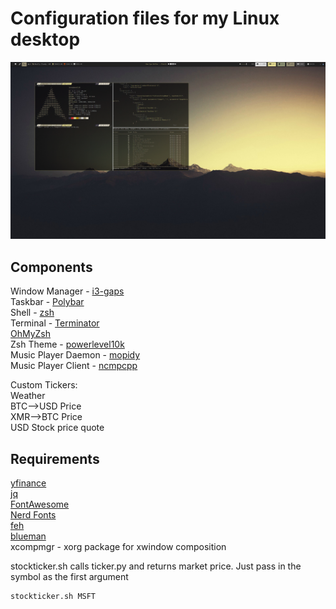 # Configuration files for my Linux desktop

![screenshot](assets/2021-12-02.png)

## Components

Window Manager - [i3-gaps](https://i3wm.org/)  
Taskbar - [Polybar](https://github.com/polybar/polybar)  
Shell - [zsh](https://zsh.sourceforge.io/)  
Terminal - [Terminator](https://terminator-gtk3.readthedocs.io/en/latest/preferences.html)  
[OhMyZsh](https://ohmyz.sh/)  
Zsh Theme - [powerlevel10k](https://github.com/romkatv/powerlevel10k)  
Music Player Daemon - [mopidy](https://mopidy.com/)  
Music Player Client - [ncmpcpp](https://github.com/ncmpcpp/ncmpcpp)

Custom Tickers:  
Weather  
BTC-->USD Price  
XMR-->BTC Price  
USD Stock price quote

## Requirements

[yfinance](https://pypi.org/project/yfinance/)  
[jq](https://stedolan.github.io/jq/)  
[FontAwesome](https://fontawesome.com/)  
[Nerd Fonts](https://github.com/ryanoasis/nerd-fonts)  
[feh](https://feh.finalrewind.org/)  
[blueman](https://github.com/blueman-project/blueman)  
xcompmgr - xorg package for xwindow composition  

stockticker.sh calls ticker.py and returns market price.  Just pass in the symbol as the first argument

```bash
stockticker.sh MSFT
```
